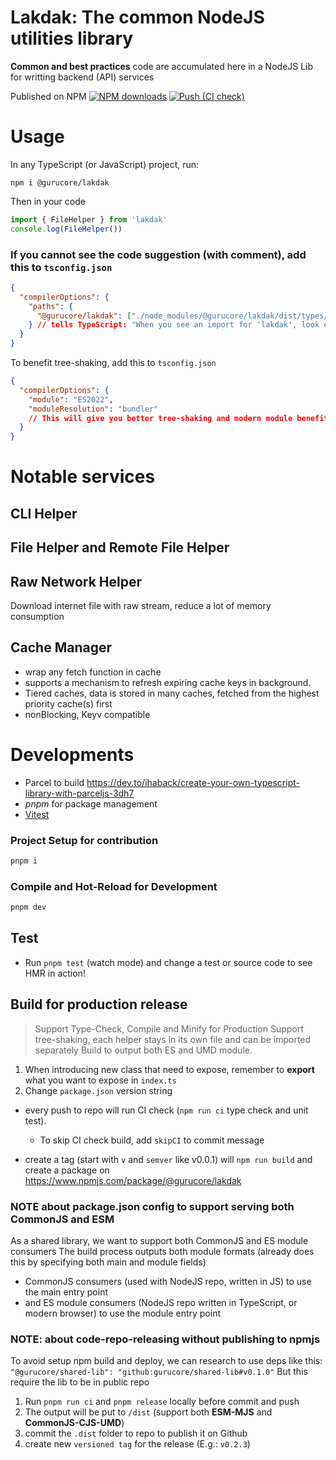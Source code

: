 # Lakdak: The common NodeJS utilities library

**Common and best practices** code are accumulated here in a NodeJS Lib for writting backend (API) services

Published on NPM
[![NPM downloads](https://img.shields.io/npm/dm/@gurucore/lakdak.svg?label=npm%20downloads)](https://npm-stat.com/charts.html?package=@gurucore/lakdak)
[![Push (CI check)](https://github.com/gurucore/lakdak/actions/workflows/push.yml/badge.svg?branch=main)](https://github.com/gurucore/lakdak/actions/workflows/push.yml)

# Usage

In any TypeScript (or JavaScript) project, run:

`npm i @gurucore/lakdak`

Then in your code

```js
import { FileHelper } from 'lakdak'
console.log(FileHelper())
```

### If you cannot see the code suggestion (with comment), add this to `tsconfig.json`

```json
{
  "compilerOptions": {
    "paths": {
      "@gurucore/lakdak": ["./node_modules/@gurucore/lakdak/dist/types/index.d.ts"]
    } // tells TypeScript: "When you see an import for 'lakdak', look exactly here for the types"
  }
}
```

To benefit tree-shaking, add this to `tsconfig.json`

```json
{
  "compilerOptions": {
    "module": "ES2022",
    "moduleResolution": "bundler"
    // This will give you better tree-shaking and modern module benefits
  }
}
```

# Notable services

## CLI Helper

## File Helper and Remote File Helper

## Raw Network Helper

Download internet file with raw stream, reduce a lot of memory consumption

## Cache Manager

- wrap any fetch function in cache
- supports a mechanism to refresh expiring cache keys in background.
- Tiered caches, data is stored in many caches, fetched from the highest priority cache(s) first
- nonBlocking, Keyv compatible

# Developments

- Parcel to build https://dev.to/ihaback/create-your-own-typescript-library-with-parceljs-3dh7
- _pnpm_ for package management
- [Vitest](https://vitest.dev)

### Project Setup for contribution

```sh
pnpm i
```

### Compile and Hot-Reload for Development

```sh
pnpm dev
```

## Test

- Run `pnpm test` (watch mode) and change a test or source code to see HMR in action!

## Build for production release

> Support Type-Check, Compile and Minify for Production
> Support tree-shaking, each helper stays in its own file and can be imported separately
> Build to output both ES and UMD module.

1. When introducing new class that need to expose, remember to **export** what you want to expose in `index.ts`
1. Change `package.json` version string

- every push to repo will run CI check (`npm run ci` type check and unit test).

  - To skip CI check build, add `skipCI` to commit message

- create a tag (start with `v` and `semver` like v0.0.1) will `npm run build` and create a package on https://www.npmjs.com/package/@gurucore/lakdak

### NOTE about package.json config to support serving both CommonJS and ESM

As a shared library, we want to support both CommonJS and ES module consumers
The build process outputs both module formats (already does this by specifying both main and module fields)

- CommonJS consumers (used with NodeJS repo, written in JS) to use the main entry point
- and ES module consumers (NodeJS repo written in TypeScript, or modern browser) to use the module entry point

### NOTE: about code-repo-releasing without publishing to npmjs

To avoid setup npm build and deploy, we can research to use deps like this: `"@gurucore/shared-lib": "github:gurucore/shared-lib#v0.1.0"`
But this require the lib to be in public repo

1. Run `pnpm run ci` and `pnpm release` locally before commit and push
1. The output will be put to `/dist` (support both **ESM-MJS** and **CommonJS-CJS-UMD**)
1. commit the `.dist` folder to repo to publish it on Github
1. create new `versioned tag` for the release (E.g.: `v0.2.3`)
